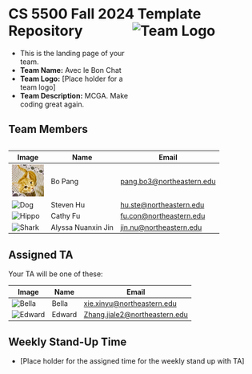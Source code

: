 # CS 5500 Fall 2024 Template Repository <img src="Resources/teamlogo.png" alt="Team Logo" height="256" width="256" align="right">


- This is the landing page of your team.
- **Team Name:** Avec le Bon Chat
- **Team Logo:** [Place holder for a team logo]
- **Team Description:** MCGA. Make coding great again. 


## Team Members
| Image                                                              | Name      | Email                     |
|--------------------------------------------------------------------|-----------|---------------------------|
| <img src="Resources/cat.jpg" alt="Cat" height="64" width="64">     | Bo Pang   | pang.bo3@northeastern.edu |
| <img src="Resources/dog.png" alt="Dog" height="64" width="64">     | Steven Hu | hu.ste@northeastern.edu   |
| <img src="Resources/hippo.png" alt="Hippo" height="64" width="64"> | Cathy Fu  | fu.con@northeastern.edu   |
| <img src="Resources/shark.png" alt="Shark" height="64" width="64"> | Alyssa Nuanxin Jin     | jin.nu@northeastern.edu         |



## Assigned TA
Your TA will be one of these:

| Image | Name | Email |
|-------|------|-------|
| <img src="Resources/bella.jpeg" alt="Bella" height="64" width="64"> | Bella | xie.xinyu@northeastern.edu |
| <img src="Resources/edward.jpeg" alt="Edward" height="64" width="64"> | Edward | Zhang.jiale2@northeastern.edu |


## Weekly Stand-Up Time
- [Place holder for the assigned time for the weekly stand up with TA]

